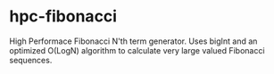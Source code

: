 # hpc-fibonacci
High Performace Fibonacci N'th term generator. Uses bigInt and an optimized O(LogN) algorithm to calculate very large valued Fibonacci sequences.
